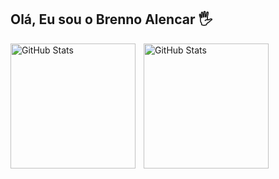 ## Olá, Eu sou o Brenno Alencar 🖐️
<p>
  <img 
    align="left" 
    alt="GitHub Stats" 
    height="200" 
    style="padding-right: 10px;" 
    src="https://github-readme-stats.vercel.app/api?username=BrennoAlenkar&show_icons=true&theme=tokyonight&include_all_commits=true&locale=pt-br" 
  />
<img 
      align="left" 
      alt="GitHub Stats" 
      height="200" 
      src="https://github-readme-stats.vercel.app/api/top-langs/?username=BrennoAlenkar&theme=tokyonight&layout=compact&custom_title=Tecnologias&langs_count=9&include_all_commits=true" 
  />
</p>

